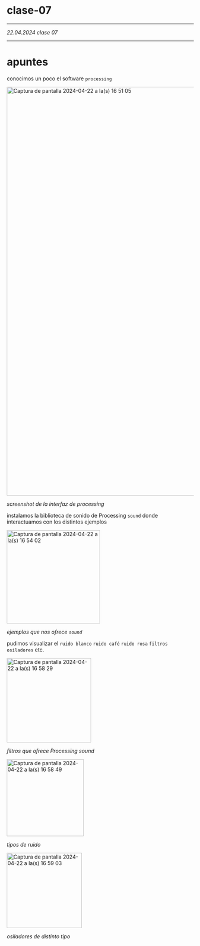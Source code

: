 # clase-07

---

*_22.04.2024 clase 07_*

---

# apuntes

conocimos un poco el software `processing`

<img width="1099" alt="Captura de pantalla 2024-04-22 a la(s) 16 51 05" src="https://github.com/matbutom/dis9034-2024-1/assets/163034603/fd9576f8-b75e-4f0f-b278-227972a5e4f9">

*screenshot de la interfaz de processing*  

instalamos la biblioteca de sonido de Processing `sound` donde interactuamos con los distintos ejemplos

<img width="251" alt="Captura de pantalla 2024-04-22 a la(s) 16 54 02" src="https://github.com/matbutom/dis9034-2024-1/assets/163034603/dba81c52-3e1b-4408-b013-87ee72c7eea7">

*ejemplos que nos ofrece `sound`* 

pudimos visualizar el `ruido blanco` `ruido café` `ruido rosa` `filtros` `osiladores` etc.

<img width="227" alt="Captura de pantalla 2024-04-22 a la(s) 16 58 29" src="https://github.com/matbutom/dis9034-2024-1/assets/163034603/a1ec5c6e-17e8-4571-b740-e7c867335771">

*filtros que ofrece Processing sound*


<img width="207" alt="Captura de pantalla 2024-04-22 a la(s) 16 58 49" src="https://github.com/matbutom/dis9034-2024-1/assets/163034603/8a85843f-9c94-4db2-8672-89d2fe9f8f87">

*tipos de ruido*


<img width="202" alt="Captura de pantalla 2024-04-22 a la(s) 16 59 03" src="https://github.com/matbutom/dis9034-2024-1/assets/163034603/cd0cabaf-2733-43ac-be58-e10159a5de87">

*osiladores de distinto tipo*



